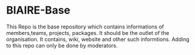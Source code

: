 # BlAIRE-Base
This Repo is the base repository which contains informations of members,teams, projects, packages. It should be the outlet of the organisation. It contains, wiki, website and other such informtions. Adding to this repo can only be done by moderators.

